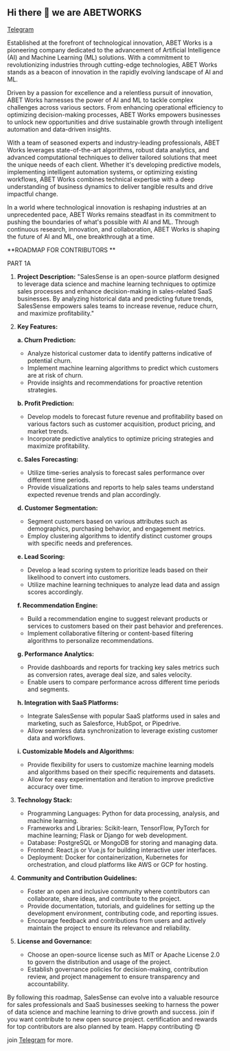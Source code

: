 ## Hi there 👋 we are ABETWORKS

[Telegram](https://t.me/abetworks)



Established at the forefront of technological innovation, ABET Works is a pioneering company dedicated to the advancement of Artificial Intelligence (AI) and Machine Learning (ML) solutions. With a commitment to revolutionizing industries through cutting-edge technologies, ABET Works stands as a beacon of innovation in the rapidly evolving landscape of AI and ML.

Driven by a passion for excellence and a relentless pursuit of innovation, ABET Works harnesses the power of AI and ML to tackle complex challenges across various sectors. From enhancing operational efficiency to optimizing decision-making processes, ABET Works empowers businesses to unlock new opportunities and drive sustainable growth through intelligent automation and data-driven insights.

With a team of seasoned experts and industry-leading professionals, ABET Works leverages state-of-the-art algorithms, robust data analytics, and advanced computational techniques to deliver tailored solutions that meet the unique needs of each client. Whether it's developing predictive models, implementing intelligent automation systems, or optimizing existing workflows, ABET Works combines technical expertise with a deep understanding of business dynamics to deliver tangible results and drive impactful change.

In a world where technological innovation is reshaping industries at an unprecedented pace, ABET Works remains steadfast in its commitment to pushing the boundaries of what's possible with AI and ML. Through continuous research, innovation, and collaboration, ABET Works is shaping the future of AI and ML, one breakthrough at a time.


<!--

**Here are some ideas to get you started:**

🙋‍♀️ A short introduction - what is your organization all about?
🌈 Contribution guidelines - how can the community get involved?
👩‍💻 Useful resources - where can the community find your docs? Is there anything else the community should know?
🍿 Fun facts - what does your team eat for breakfast?
🧙 Remember, you can do mighty things with the power of [Markdown](https://docs.github.com/github/writing-on-github/getting-started-with-writing-and-formatting-on-github/basic-writing-and-formatting-syntax)
-->
**ROADMAP FOR CONTRIBUTORS **

PART 1A

1. **Project Description:**
   "SalesSense is an open-source platform designed to leverage data science and machine learning techniques to optimize sales processes and enhance decision-making in sales-related SaaS businesses. By analyzing historical data and predicting future trends, SalesSense empowers sales teams to increase revenue, reduce churn, and maximize profitability."

2. **Key Features:**

   **a. Churn Prediction:**
      - Analyze historical customer data to identify patterns indicative of potential churn.
      - Implement machine learning algorithms to predict which customers are at risk of churn.
      - Provide insights and recommendations for proactive retention strategies.

   **b. Profit Prediction:**
      - Develop models to forecast future revenue and profitability based on various factors such as customer acquisition, product pricing, and market trends.
      - Incorporate predictive analytics to optimize pricing strategies and maximize profitability.

   **c. Sales Forecasting:**
      - Utilize time-series analysis to forecast sales performance over different time periods.
      - Provide visualizations and reports to help sales teams understand expected revenue trends and plan accordingly.

   **d. Customer Segmentation:**
      - Segment customers based on various attributes such as demographics, purchasing behavior, and engagement metrics.
      - Employ clustering algorithms to identify distinct customer groups with specific needs and preferences.

   **e. Lead Scoring:**
      - Develop a lead scoring system to prioritize leads based on their likelihood to convert into customers.
      - Utilize machine learning techniques to analyze lead data and assign scores accordingly.

   **f. Recommendation Engine:**
      - Build a recommendation engine to suggest relevant products or services to customers based on their past behavior and preferences.
      - Implement collaborative filtering or content-based filtering algorithms to personalize recommendations.

   **g. Performance Analytics:**
      - Provide dashboards and reports for tracking key sales metrics such as conversion rates, average deal size, and sales velocity.
      - Enable users to compare performance across different time periods and segments.

   **h. Integration with SaaS Platforms:**
      - Integrate SalesSense with popular SaaS platforms used in sales and marketing, such as Salesforce, HubSpot, or Pipedrive.
      - Allow seamless data synchronization to leverage existing customer data and workflows.

   **i. Customizable Models and Algorithms:**
      - Provide flexibility for users to customize machine learning models and algorithms based on their specific requirements and datasets.
      - Allow for easy experimentation and iteration to improve predictive accuracy over time.

3. **Technology Stack:**
   - Programming Languages: Python for data processing, analysis, and machine learning.
   - Frameworks and Libraries: Scikit-learn, TensorFlow, PyTorch for machine learning; Flask or Django for web development.
   - Database: PostgreSQL or MongoDB for storing and managing data.
   - Frontend: React.js or Vue.js for building interactive user interfaces.
   - Deployment: Docker for containerization, Kubernetes for orchestration, and cloud platforms like AWS or GCP for hosting.

4. **Community and Contribution Guidelines:**
   - Foster an open and inclusive community where contributors can collaborate, share ideas, and contribute to the project.
   - Provide documentation, tutorials, and guidelines for setting up the development environment, contributing code, and reporting issues.
   - Encourage feedback and contributions from users and actively maintain the project to ensure its relevance and reliability.

5. **License and Governance:**
   - Choose an open-source license such as MIT or Apache License 2.0 to govern the distribution and usage of the project.
   - Establish governance policies for decision-making, contribution review, and project management to ensure transparency and accountability.

By following this roadmap, SalesSense can evolve into a valuable resource for sales professionals and SaaS businesses seeking to harness the power of data science and machine learning to drive growth and success.
join if you want contribute to new open source project. certification and rewards for top contributors are also planned by team. 
Happy contributing 😍

join [Telegram](https://t.me/abetworks) for more.

